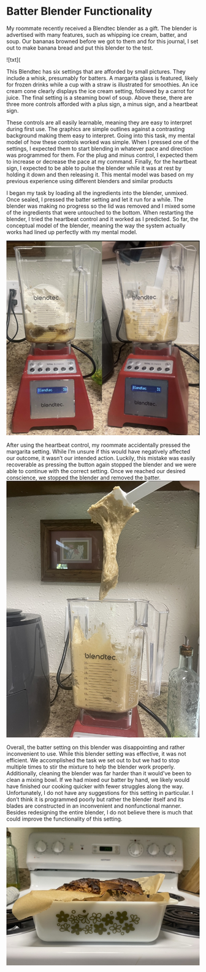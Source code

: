 # Batter Blender Functionality

My roommate recently received a Blendtec blender as a gift. The blender is advertised with many features, such as whipping ice cream, batter, and soup. Our bananas browned before we got to them and for this journal, I set out to make banana bread and put this blender to the test.


![txt](


This Blendtec has six settings that are afforded by small pictures. They include a whisk, presumably for batters. A margarita glass is featured, likely for frozen drinks while a cup with a straw is illustrated for smoothies. An ice cream cone clearly displays the ice cream setting, followed by a carrot for juice. The final setting is a steaming bowl of soup. Above these, there are three more controls afforded with a plus sign, a minus sign, and a heartbeat sign.




These controls are all easily learnable, meaning they are easy to interpret during first use. The graphics are simple outlines against a contrasting background making them easy to interpret. Going into this task, my mental model of how these controls worked was simple. When I pressed one of the settings, I expected them to start blending in whatever pace and direction was programmed for them. For the plug and minus control, I expected them to increase or decrease the pace at my command. Finally, for the heartbeat sign, I expected to be able to pulse the blender while it was at rest by holding it down and then releasing it. This mental model was based on my previous experience using different blenders and similar products

I began my task by loading all the ingredients into the blender, unmixed. Once sealed, I pressed the batter setting and let it run for a while. The blender was making no progress so the lid was removed and I mixed some of the ingredients that were untouched to the bottom. When restarting the blender, I tried the heartbeat control and it worked as I predicted. So far, the conceptual model of the blender, meaning the way the system actually works had lined up perfectly with my mental model.


![txt](https://github.com/willowbrockhoff/J02/blob/main/IMG_0065.jpg)


After using the heartbeat control, my roommate accidentally pressed the margarita setting. While I’m unsure if this would have negatively affected our outcome, it wasn’t our intended action. Luckily, this mistake was easily recoverable as pressing the button again stopped the blender and we were able to continue with the correct setting. Once we reached our desired conscience, we stopped the blender and removed the batter.
![txt](https://github.com/willowbrockhoff/J02/blob/main/IMG_0066.jpg)

Overall, the batter setting on this blender was disappointing and rather inconvenient to use. While this blender setting was effective, it was not efficient. We accomplished the task we set out to but we had to stop multiple times to stir the mixture to help the blender work properly. Additionally, cleaning the blender was far harder than it would've been to clean a mixing bowl. If we had mixed our batter by hand, we likely would have finished our cooking quicker with fewer struggles along the way. Unfortunately, I do not have any suggestions for this setting in particular. I don’t think it is programmed poorly but rather the blender itself and its blades are constructed in an inconvenient and nonfunctional manner. Besides redesigning the entire blender, I do not believe there is much that could improve the functionality of this setting.

![txt](https://github.com/willowbrockhoff/J02/blob/main/IMG_0063.jpg)
